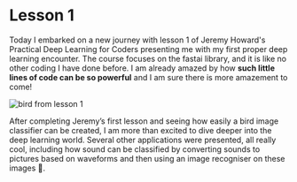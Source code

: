 # Lesson 1
Today I embarked on a new journey with lesson 1 of Jeremy Howard's Practical Deep Learning for Coders presenting me with my first proper deep learning encounter. The course focuses on the fastai library, and it is like no other coding I have done before. I am already amazed by how **such little lines of code can be so powerful** and I am sure there is more amazement to come!

![bird from lesson 1](https://www.wallpapergeeks.com/wp-content/uploads/2014/02/Colorful-Bird-Perched-Wallpaper.jpg)

After completing Jeremy’s first lesson and seeing how easily a bird image classifier can be created, I am more than excited to dive deeper into the deep learning world. Several other applications were presented, all really cool, including how sound can be classified by converting sounds to pictures based on waveforms and then using an image recogniser on these images :exploding_head:.
